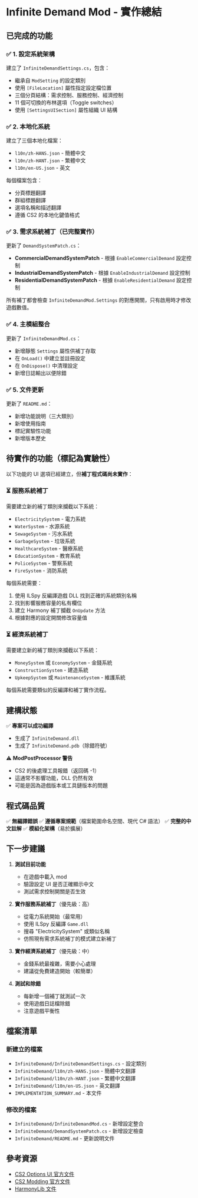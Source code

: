 # Infinite Demand Mod - 實作總結

## 已完成的功能

### ✅ 1. 設定系統架構
建立了 `InfiniteDemandSettings.cs`，包含：
- 繼承自 `ModSetting` 的設定類別
- 使用 `[FileLocation]` 屬性指定設定檔位置
- 三個分頁結構：需求控制、服務控制、經濟控制
- 11 個可切換的布林選項（Toggle switches）
- 使用 `[SettingsUISection]` 屬性組織 UI 結構

### ✅ 2. 本地化系統
建立了三個本地化檔案：
- `l10n/zh-HANS.json` - 簡體中文
- `l10n/zh-HANT.json` - 繁體中文
- `l10n/en-US.json` - 英文

每個檔案包含：
- 分頁標題翻譯
- 群組標題翻譯
- 選項名稱和描述翻譯
- 遵循 CS2 的本地化鍵值格式

### ✅ 3. 需求系統補丁（已完整實作）
更新了 `DemandSystemPatch.cs`：
- **CommercialDemandSystemPatch** - 根據 `EnableCommercialDemand` 設定控制
- **IndustrialDemandSystemPatch** - 根據 `EnableIndustrialDemand` 設定控制
- **ResidentialDemandSystemPatch** - 根據 `EnableResidentialDemand` 設定控制

所有補丁都會檢查 `InfiniteDemandMod.Settings` 的對應開關，只有啟用時才修改遊戲數值。

### ✅ 4. 主模組整合
更新了 `InfiniteDemandMod.cs`：
- 新增靜態 `Settings` 屬性供補丁存取
- 在 `OnLoad()` 中建立並註冊設定
- 在 `OnDispose()` 中清理設定
- 新增日誌輸出以便除錯

### ✅ 5. 文件更新
更新了 `README.md`：
- 新增功能說明（三大類別）
- 新增使用指南
- 標記實驗性功能
- 新增版本歷史

## 待實作的功能（標記為實驗性）

以下功能的 UI 選項已經建立，但**補丁程式碼尚未實作**：

### ⏳ 服務系統補丁
需要建立新的補丁類別來攔截以下系統：
- `ElectricitySystem` - 電力系統
- `WaterSystem` - 水源系統
- `SewageSystem` - 污水系統
- `GarbageSystem` - 垃圾系統
- `HealthcareSystem` - 醫療系統
- `EducationSystem` - 教育系統
- `PoliceSystem` - 警察系統
- `FireSystem` - 消防系統

每個系統需要：
1. 使用 ILSpy 反編譯遊戲 DLL 找到正確的系統類別名稱
2. 找到影響服務容量的私有欄位
3. 建立 Harmony 補丁攔截 `OnUpdate` 方法
4. 根據對應的設定開關修改容量值

### ⏳ 經濟系統補丁
需要建立新的補丁類別來攔截以下系統：
- `MoneySystem` 或 `EconomySystem` - 金錢系統
- `ConstructionSystem` - 建造系統
- `UpkeepSystem` 或 `MaintenanceSystem` - 維護系統

每個系統需要類似的反編譯和補丁實作流程。

## 建構狀態

✅ **專案可以成功編譯**
- 生成了 `InfiniteDemand.dll`
- 生成了 `InfiniteDemand.pdb`（除錯符號）

⚠️ **ModPostProcessor 警告**
- CS2 的後處理工具報錯（返回碼 -1）
- 這通常不影響功能，DLL 仍然有效
- 可能是因為遊戲版本或工具鏈版本的問題

## 程式碼品質

✅ **無編譯錯誤**
✅ **遵循專案規範**（檔案範圍命名空間、現代 C# 語法）
✅ **完整的中文註解**
✅ **模組化架構**（易於擴展）

## 下一步建議

1. **測試目前功能**
   - 在遊戲中載入 mod
   - 驗證設定 UI 是否正確顯示中文
   - 測試需求控制開關是否生效

2. **實作服務系統補丁**（優先級：高）
   - 從電力系統開始（最常用）
   - 使用 ILSpy 反編譯 `Game.dll`
   - 搜尋 "ElectricitySystem" 或類似名稱
   - 仿照現有需求系統補丁的模式建立新補丁

3. **實作經濟系統補丁**（優先級：中）
   - 金錢系統最複雜，需要小心處理
   - 建議從免費建造開始（較簡單）

4. **測試和除錯**
   - 每新增一個補丁就測試一次
   - 使用遊戲日誌檔除錯
   - 注意遊戲平衡性

## 檔案清單

### 新建立的檔案
- `InfiniteDemand/InfiniteDemandSettings.cs` - 設定類別
- `InfiniteDemand/l10n/zh-HANS.json` - 簡體中文翻譯
- `InfiniteDemand/l10n/zh-HANT.json` - 繁體中文翻譯
- `InfiniteDemand/l10n/en-US.json` - 英文翻譯
- `IMPLEMENTATION_SUMMARY.md` - 本文件

### 修改的檔案
- `InfiniteDemand/InfiniteDemandMod.cs` - 新增設定整合
- `InfiniteDemand/DemandSystemPatch.cs` - 新增設定檢查
- `InfiniteDemand/README.md` - 更新說明文件

## 參考資源

- [CS2 Options UI 官方文件](https://cs2.paradoxwikis.com/Options_UI)
- [CS2 Modding 官方文件](https://cs2.paradoxwikis.com/Modding)
- [HarmonyLib 文件](https://harmony.pardeike.net/)
